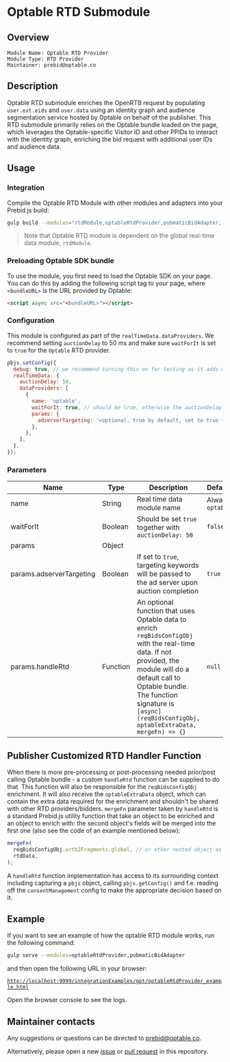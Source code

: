 # Optable RTD Submodule

## Overview

    Module Name: Optable RTD Provider
    Module Type: RTD Provider
    Maintainer: prebid@optable.co

## Description

Optable RTD submodule enriches the OpenRTB request by populating `user.ext.eids` and `user.data` using an identity graph and audience segmentation service hosted by Optable on behalf of the publisher. This RTD submodule primarily relies on the Optable bundle loaded on the page, which leverages the Optable-specific Visitor ID and other PPIDs to interact with the identity graph, enriching the bid request with additional user IDs and audience data.

## Usage

### Integration

Compile the Optable RTD Module with other modules and adapters into your Prebid.js build:

```bash
gulp build --modules="rtdModule,optableRtdProvider,pubmaticBidAdapter,..."
```

> Note that Optable RTD module is dependent on the global real-time data module, `rtdModule`.

### Preloading Optable SDK bundle

To use the module, you first need to load the Optable SDK on your page. You can do this by adding the following script tag to your page, where `<bundleURL>` is the URL provided by Optable:

```html
<script async src="<bundleURL>"></script>
```

### Configuration

This module is configured as part of the `realTimeData.dataProviders`. We recommend setting `auctionDelay` to 50 ms and make sure `waitForIt` is set to `true` for the `Optable` RTD provider.

```javascript
pbjs.setConfig({
  debug: true, // we recommend turning this on for testing as it adds more logging
  realTimeData: {
    auctionDelay: 50,
    dataProviders: [
      {
        name: 'optable',
        waitForIt: true, // should be true, otherwise the auctionDelay will be ignored
        params: {
          adserverTargeting: '<optional, true by default, set to true to also set GAM targeting keywords to ad slots>',
        },
      },
    ],
  },
});
```

### Parameters

| Name                     | Type     | Description                                                                                                                                                                                                                                                     | Default          | Notes    |
|--------------------------|----------|-----------------------------------------------------------------------------------------------------------------------------------------------------------------------------------------------------------------------------------------------------------------|------------------|----------|
| name                     | String   | Real time data module name                                                                                                                                                                                                                                      | Always `optable` |          |
| waitForIt                | Boolean  | Should be set `true` together with `auctionDelay: 50`                                                                                                                                                                                                           | `false`          |          |
| params                   | Object   |                                                                                                                                                                                                                                                                 |                  |          |
| params.adserverTargeting | Boolean  | If set to `true`, targeting keywords will be passed to the ad server upon auction completion                                                                                                                                                                    | `true`           | Optional |
| params.handleRtd         | Function | An optional function that uses Optable data to enrich `reqBidsConfigObj` with the real-time data. If not provided, the module will do a default call to Optable bundle. The function signature is `[async] (reqBidsConfigObj, optableExtraData, mergeFn) => {}` | `null`           | Optional |

## Publisher Customized RTD Handler Function

When there is more pre-processing or post-processing needed prior/post calling Optable bundle - a custom `handleRtd`
function can be supplied to do that.
This function will also be responsible for the `reqBidsConfigObj` enrichment.
It will also receive the `optableExtraData` object, which can contain the extra data required for the enrichment and
shouldn't be shared with other RTD providers/bidders.
`mergeFn` parameter taken by `handleRtd` is a standard Prebid.js utility function that take an object to be enriched and
an object to enrich with: the second object's fields will be merged into the first one (also see the code of an example
mentioned below):

```javascript
mergeFn(
  reqBidsConfigObj.ortb2Fragments.global, // or other nested object as needed
  rtdData,
);
```

A `handleRtd` function implementation has access to its surrounding context including capturing a `pbjs` object, calling `pbjs.getConfig()` and f.e. reading off the `consentManagement` config to make the appropriate decision based on it.

## Example

If you want to see an example of how the optable RTD module works, run the following command:

```bash
gulp serve --modules=optableRtdProvider,pubmaticBidAdapter
```

and then open the following URL in your browser:

[`http://localhost:9999/integrationExamples/gpt/optableRtdProvider_example.html`](http://localhost:9999/integrationExamples/gpt/optableRtdProvider_example.html)

Open the browser console to see the logs.

## Maintainer contacts

Any suggestions or questions can be directed to [prebid@optable.co](mailto:prebid@optable.co).

Alternatively, please open a new [issue](https://github.com/prebid/Prebid.js/issues/new) or [pull request](https://github.com/prebid/Prebid.js/pulls) in this repository.
